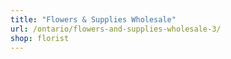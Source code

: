 ```yaml
---
title: "Flowers & Supplies Wholesale"
url: /ontario/flowers-and-supplies-wholesale-3/
shop: florist
---
```

